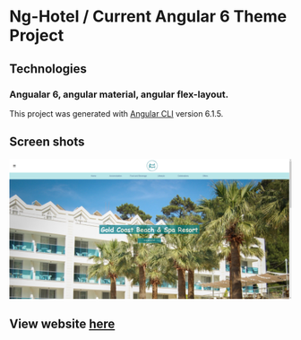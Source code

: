 # Ng-Hotel / Current Angular 6 Theme Project

## Technologies

### Angualar 6, angular material, angular flex-layout.

This project was generated with [Angular CLI](https://github.com/angular/angular-cli) version 6.1.5.

## Screen shots

![](src/assets/images/screenshots/nghotel.jpg)

## View website [here](https://purebody-coffescrub.firebaseapp.com/)